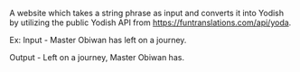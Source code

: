 A website which takes a string phrase as input and converts it into Yodish by utilizing the public Yodish API from https://funtranslations.com/api/yoda.


Ex: 
Input - Master Obiwan has left on a journey.

Output - Left on a journey, Master Obiwan has. 
